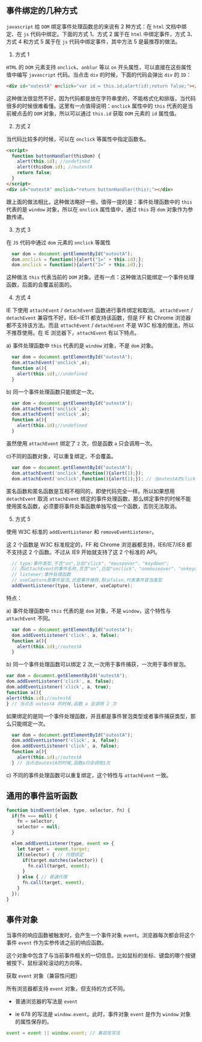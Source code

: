 ## 事件绑定的几种方式

`javascript` 给 `DOM` 绑定事件处理函数总的来说有 2 种方式：在 `html` 文档中绑定、在 `js` 代码中绑定。下面的方式 1、方式 2 属于在 `html` 中绑定事件，方式 3、方式 4 和方式 5 属于在 `js` 代码中绑定事件，其中方法 5 是最推荐的做法。

1. 方式 1

`HTML` 的 `DOM` 元素支持 `onclick`、`onblur` 等以 `on` 开头属性，可以直接在这些属性值中编写 `javascript` 代码。当点击 `div` 的时候，下面的代码会弹出 `div` 的 `ID`：

```html
<div id="outestA" οnclick="var id = this.id;alert(id);return false;"></div>
```

这种做法很显然不好，因为代码都是放在字符串里的，不能格式化和排版，当代码很多的时候很难看懂。这里有一点值得说明：`onclick` 属性中的 `this` 代表的是当前被点击的 `DOM` 对象，所以可以通过 `this.id` 获取 `DOM` 元素的 `id` 属性值。

2. 方式 2

当代码比较多的时候，可以在 `onclick` 等属性中指定函数名。

```html
<script>
  function buttonHandler(thisDom) {
    alert(this.id); //undefined
    alert(thisDom.id); //outestA
    return false;
  }
</script>
<div id="outestA" onclick="return buttonHandler(this);"></div>
```

跟上面的做法相比，这种做法略好一些。值得一提的是：事件处理函数中的 `this` 代表的是 `window` 对象，所以在 `onclick` 属性值中，通过 `this` 将 `dom` 对象作为参数传递。

3. 方式 3

在 `JS` 代码中通过 `dom` 元素的 `onclick` 等属性

```javaScript
  var dom = document.getElementById("outestA");
  dom.onclick = function(){alert("1=" + this.id);};
  dom.onclick = function(){alert("2=" + this.id);};
```

这种做法 `this` 代表当前的 `DOM` 对象。还有一点：这种做法只能绑定一个事件处理函数，后面的会覆盖前面的。

4. 方式 4

IE 下使用 `attachEvent` / `detachEvent` 函数进行事件绑定和取消。 `attachEvent` / `detachEvent` 兼容性不好，IE6~IE11 都支持该函数，但是 FF 和 Chrome 浏览器都不支持该方法。而且  `attachEvent` / `detachEvent`  不是 W3C 标准的做法，所以不推荐使用。在 IE 浏览器下，`attachEvent` 有以下特点。

a) 事件处理函数中 `this` 代表的是 `window` 对象，不是 `dom` 对象。

```javaScript
  var dom = document.getElementById("outestA");
  dom.attachEvent('onclick',a);
  function a(){
    alert(this.id);//undefined
  }
```

b) 同一个事件处理函数只能绑定一次。

```javaScript
  var dom = document.getElementById("outestA");
  dom.attachEvent('onclick',a);
  dom.attachEvent('onclick',a);
  function a(){
    alert(this.id);//undefined
  }
```

虽然使用 `attachEvent` 绑定了 `2` 次，但是函数 `a` 只会调用一次。

c)不同的函数对象，可以重复绑定，不会覆盖。

```javaScript
  var dom = document.getElementById("outestA");
  dom.attachEvent('onclick',function(){alert(1);});
  dom.attachEvent('onclick',function(){alert(1);}); // 当outestA的click事件发生时,会弹出2个对话框
```

匿名函数和匿名函数是互相不相同的，即使代码完全一样。所以如果想用 `detachEvent` 取消 `attachEvent` 绑定的事件处理函数，那么绑定事件的时候不能使用匿名函数，必须要将事件处事函数单独写成一个函数，否则无法取消。

5. 方式 5

使用 W3C 标准的 `addEventListener` 和 `removeEventListener`。
   
这 2 个函数是 W3C 标准规定的，FF 和 Chrome 浏览器都支持，IE6/IE7/IE8 都不支持这 2 个函数。不过从 IE9 开始就支持了这 2 个标准的 API。

```javaScript
  // type:事件类型,不含"on",比如"click"、"mouseover"、"keydown";
  // 而attachEvent的事件名称,含含"on",比如"onclick"、"onmouseover"、"onkeydown";
  // listener:事件处理函数
  // useCapture是事件冒泡,还是事件捕获,默认false,代表事件冒泡类型
  addEventListener(type, listener, useCapture);
```

特点：

a) 事件处理函数中 `this` 代表的是 `dom` 对象，不是 `window`，这个特性与 `attachEvent` 不同。

```javaScript
  var dom = document.getElementById("outestA");
  dom.addEventListener('click', a, false);
  function a(){
    alert(this.id);//outestA
  }
```

b) 同一个事件处理函数可以绑定 2 次,一次用于事件捕获，一次用于事件冒泡。

```javaScript
var dom = document.getElementById("outestA");
dom.addEventListener('click', a, false);
dom.addEventListener('click', a, true);
function a(){
alert(this.id);//outestA
} // 当点击 outestA 的时候,函数 a 会调用 2 次

```

如果绑定的是同一个事件处理函数，并且都是事件冒泡类型或者事件捕获类型，那么只能绑定一次。

```javaScript
  var dom = document.getElementById("outestA");
  dom.addEventListener('click', a, false);
  dom.addEventListener('click', a, false);
  function a(){
    alert(this.id);//outestA
  } // 当点击outestA的时候,函数a只会调用1次
```

c) 不同的事件处理函数可以重复绑定，这个特性与 `attachEvent` 一致。

## 通用的事件监听函数

```javaScript
function bindEvent(elem, type, selector, fn) {
  if(fn === null) {
    fn = selector;
    selector = null;
  }

  elem.addEventListener(type, event => {
    let target =  event.target;
    if(selector) { // 代理绑定
      if(target.matches(selector)) {
        fn.call(target, event);
      }
    } else { // 普通代理
      fn.call(target, event);
    }
  });
}
```

## 事件对象

当事件的响应函数被触发时，会产生一个事件对象 `event`。浏览器每次都会将这个事件 `event` 作为实参传进之前的响应函数。

这个对象中包含了与当前事件相关的一切信息。比如鼠标的坐标、键盘的哪个按键被按下、鼠标滚轮滚动的方向等。

获取 `event` 对象（兼容性问题）

所有浏览器都支持 `event` 对象，但支持的方式不同。

- 普通浏览器的写法是 `event`

- ie 678 的写法是 `window.event`。此时，事件对象 `event` 是作为 `window` 对象的属性保存的。

```javaScript
event = event || window.event; // 兼容性写法
```
